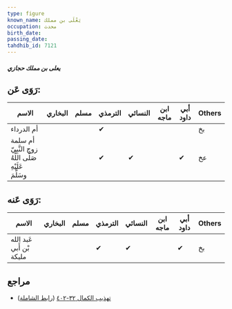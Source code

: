 ```yaml
---
type: figure
known_name: يَعْلَى بن مملك
occupation: محدث
birth_date:
passing_date:
tahdhib_id: 7121
---
```

##### يعلى بن مملك حجازي

## رَوَى عَن:
| الاسم                                                  | البخاري | مسلم | الترمذي | النسائي | ابن ماجه | أبي داود | Others |
| ------------------------------------------------------ | ------- | ---- | ------- | ------- | -------- | -------- | ------ |
| أم الدرداء                                             |         |      | ✔       |         |          |          | بخ     |
| أم سلمة زوج النَّبِيّ صَلَّى اللَّهُ عَلَيْهِ وسَلَّمَ |         |      | ✔       | ✔       |          | ✔        | عخ     |
## رَوَى عَنه:
| الاسم                    | البخاري | مسلم | الترمذي | النسائي | ابن ماجه | أبي داود | Others |
| ------------------------ | ------- | ---- | ------- | ------- | -------- | -------- | ------ |
| عَبد الله بْن أَبي مليكة |         |      | ✔       | ✔       |          | ✔        | بخ     |
## مراجع
- [تهذيب الكمال ٣٢-٤٠٢](obsidian://open?vault=Tahdhib-al-Kamal&file=Figures/٧١٢١-يعلى%20بن%20مملك%20حجازي) ([رابط الشاملة](https://shamela.ws/book/3722/17516))